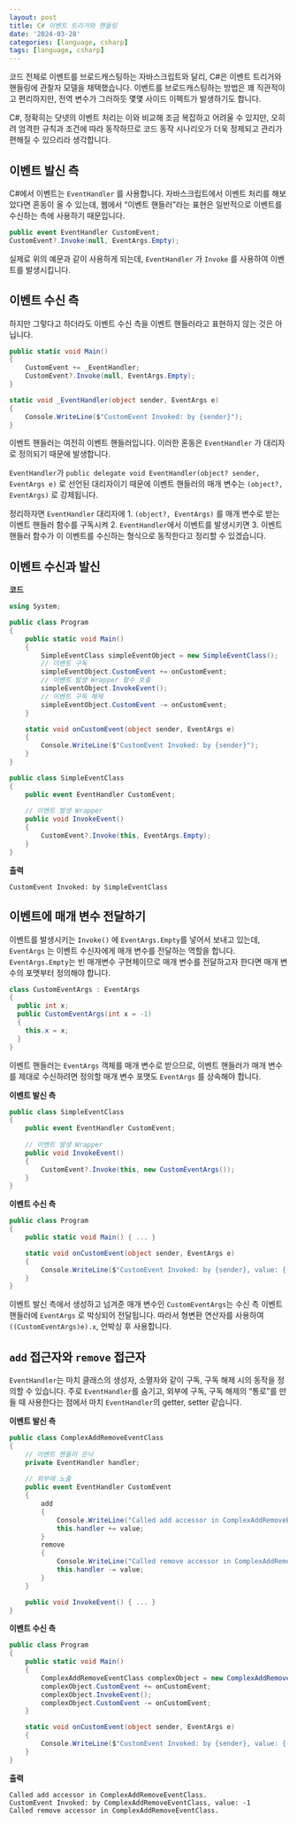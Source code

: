 ```yaml
---
layout: post
title: C# 이벤트 트리거와 핸들링
date: '2024-03-28'
categories: [language, csharp]
tags: [language, csharp]
---
```


코드 전체로 이벤트를 브로드캐스팅하는 자바스크립트와 달리, C#은 이벤트 트리거와 핸들링에 관찰자 모델을 채택했습니다. 이벤트를 브로드캐스팅하는 방법은 꽤 직관적이고 편리하지만, 전역 변수가 그러하듯 몇몇 사이드 이펙트가 발생하기도 합니다.

C#, 정확히는 닷넷의 이벤트 처리는 이와 비교해 조금 복잡하고 어려울 수 있지만, 오히려 엄격한 규칙과 조건에 따라 동작하므로 코드 동작 시나리오가 더욱 정제되고 관리가 편해질 수 있으리라 생각합니다.

## 이벤트 발신 측

C#에서 이벤트는 `EventHandler` 를 사용합니다. 자바스크립트에서 이벤트 처리를 해보았다면 혼동이 올 수 있는데, 웹에서 “이벤트 핸들러”라는 표현은 일반적으로 이벤트를 수신하는 측에 사용하기 때문입니다. 

```csharp
public event EventHandler CustomEvent;
CustomEvent?.Invoke(null, EventArgs.Empty);
```

실제로 위의 예문과 같이 사용하게 되는데, `EventHandler` 가 `Invoke` 를 사용하여 이벤트를 발생시킵니다.

## 이벤트 수신 측

하지만 그렇다고 하더라도 이벤트 수신 측을 이벤트 핸들러라고 표현하지 않는 것은 아닙니다.

```csharp
public static void Main()
{
    CustomEvent += _EventHandler;
    CustomEvent?.Invoke(null, EventArgs.Empty);
}

static void _EventHandler(object sender, EventArgs e)
{
    Console.WriteLine($"CustomEvent Invoked: by {sender}");
}
```

이벤트 핸들러는 여전히 이벤트 핸들러입니다. 이러한 혼동은 `EventHandler` 가 대리자로 정의되기 때문에 발생합니다.

`EventHandler`가 `public delegate void EventHandler(object? sender, EventArgs e)` 로 선언된 대리자이기 때문에 이벤트 핸들러의 매개 변수는 `(object?, EventArgs)` 로 강제됩니다.

정리하자면 `EventHandler` 대리자에 1. `(object?, EventArgs)` 를 매개 변수로 받는 이벤트 핸들러 함수를 구독시켜 2. `EventHandler`에서 이벤트를 발생시키면 3. 이벤트 핸들러 함수가 이 이벤트를 수신하는 형식으로 동작한다고 정리할 수 있겠습니다.

## 이벤트 수신과 발신

**코드**

```csharp
using System;

public class Program
{
    public static void Main()
    {
        SimpleEventClass simpleEventObject = new SimpleEventClass();
        // 이벤트 구독
        simpleEventObject.CustomEvent += onCustomEvent;
        // 이벤트 발생 Wrapper 함수 호출
        simpleEventObject.InvokeEvent();
        // 이벤트 구독 해제
        simpleEventObject.CustomEvent -= onCustomEvent;
    }

    static void onCustomEvent(object sender, EventArgs e)
    {
        Console.WriteLine($"CustomEvent Invoked: by {sender}");
    }
}

public class SimpleEventClass
{
    public event EventHandler CustomEvent;
    
    // 이벤트 발생 Wrapper
    public void InvokeEvent()
    {
        CustomEvent?.Invoke(this, EventArgs.Empty);
    }
}

```

**출력**

```
CustomEvent Invoked: by SimpleEventClass
```

## 이벤트에 매개 변수 전달하기

이벤트를 발생시키는 `Invoke()` 에 `EventArgs.Empty`를 넣어서 보내고 있는데, `EventArgs` 는 이벤트 수신자에게 매개 변수를 전달하는 역할을 합니다. `EventArgs.Empty`는 빈 매개변수 구현체이므로 매개 변수를 전달하고자 한다면 매개 변수의 포맷부터 정의해야 합니다.

```csharp
class CustomEventArgs : EventArgs
{
  public int x;
  public CustomEventArgs(int x = -1)
  {
    this.x = x;
  }
}
```

이벤트 핸들러는 `EventArgs` 객체를 매개 변수로 받으므로, 이벤트 핸들러가 매개 변수를 제대로 수신하려면 정의할 매개 변수 포맷도 `EventArgs` 를 상속해야 합니다.

**이벤트 발신 측**

```csharp
public class SimpleEventClass
{
    public event EventHandler CustomEvent;
    
    // 이벤트 발생 Wrapper
    public void InvokeEvent()
    {
        CustomEvent?.Invoke(this, new CustomEventArgs());
    }
}
```

**이벤트 수신 측**

```csharp
public class Program
{
    public static void Main() { ... }

    static void onCustomEvent(object sender, EventArgs e)
    {
        Console.WriteLine($"CustomEvent Invoked: by {sender}, value: {((CustomEventArgs)e).x}");
    }
}
```

이벤트 발신 측에서 생성하고 넘겨준 매개 변수인 `CustomEventArgs`는 수신 측 이벤트 핸들러에 `EventArgs` 로 박싱되어 전달됩니다. 따라서 형변환 연산자를 사용하여 `((CustomEventArgs)e).x`, 언박싱 후 사용합니다.

## `add` 접근자와 `remove` 접근자

`EventHandler`는 마치 클래스의 생성자, 소멸자와 같이 구독, 구독 해제 시의 동작을 정의할 수 있습니다. 주로 `EventHandler`를 숨기고, 외부에 구독, 구독 해제의 “통로”를 만들 때 사용한다는 점에서 마치 `EventHandler`의 getter, setter 같습니다. 

**이벤트 발신 측**

```csharp
public class ComplexAddRemoveEventClass
{
    // 이벤트 핸들러 은닉
    private EventHandler handler;
    
    // 외부에 노출
    public event EventHandler CustomEvent
    {
        add
        {
            Console.WriteLine("Called add accessor in ComplexAddRemoveEventClass.");
            this.handler += value;
        }
        remove
        {
            Console.WriteLine("Called remove accessor in ComplexAddRemoveEventClass.");
            this.handler -= value;
        }
    }

    public void InvokeEvent() { ... }
}
```

**이벤트 수신 측**

```csharp
public class Program
{
    public static void Main()
    {
        ComplexAddRemoveEventClass complexObject = new ComplexAddRemoveEventClass();
        complexObject.CustomEvent += onCustomEvent;
        complexObject.InvokeEvent();
        complexObject.CustomEvent -= onCustomEvent;
    }

    static void onCustomEvent(object sender, EventArgs e)
    {
        Console.WriteLine($"CustomEvent Invoked: by {sender}, value: {((CustomEventArgs)e).x}");
    }
}
```

**출력**

```
Called add accessor in ComplexAddRemoveEventClass.
CustomEvent Invoked: by ComplexAddRemoveEventClass, value: -1
Called remove accessor in ComplexAddRemoveEventClass.
```
